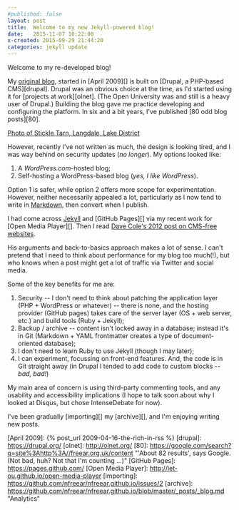 ```yaml
---
#published: false
layout: post
title:  Welcome to my new Jekyll-powered blog!
date:   2015-11-07 10:22:00
x-created: 2015-09-29 21:44:20
categories: jekyll update
---
```



Welcome to my re-developed blog!

My [original blog][], started in [April 2009][] is built on [Drupal, a PHP-based CMS][drupal].
Drupal was an obvious choice at the time, as I'd started using it for [projects at work][olnet].
(The Open University was and still is a heavy user of Drupal.)
Building the blog gave me practice developing and configuring the platform.
In six and a bit years, I've published [80 odd blog posts][80].


[Photo of Stickle Tarn, Langdale, Lake District](https://flickr.com/photos/nfreear/16989343378#!_EMBED_ME_)


However, recently I've not written as much, the design is looking tired,
and I was way behind on security updates (_no longer_).
My options looked like:

1. A _WordPress.com_-hosted blog;
2. Self-hosting a WordPress-based blog (_yes, I like WordPress_).

Option 1 is safer, while option 2 offers more scope for experimentation.
However, neither necessarily appealed a lot, particularly as I now tend to write
in [Markdown][], then convert when I publish.

I had come across [Jekyll][] and [GitHub Pages][] via my recent work for
[Open Media Player][]. Then I read [Dave Cole's 2012 post on CMS-free websites][cole].

His arguments and back-to-basics approach makes a lot of sense.
I can't pretend that I need to think about performance for my blog too much(!),
but who knows when a post might get a lot of traffic via Twitter and social media.

Some of the key benefits for me are:

1. Security -- I don't need to think about patching the application layer
(PHP + WordPress or whatever) -- there is none, and the hosting provider (GitHub pages)
takes care of the server layer (OS + web server, etc.) and build tools (Ruby + Jekyll);
2. Backup / archive -- content isn't locked away in a database;
instead it's in Git (Markdown + YAML frontmatter creates a type of document-oriented database);
3. I don't need to learn Ruby to use Jekyll (though I may later);
4. I can experiment, focussing on front-end features.
And, the code is in Git straight away (in Drupal I tended to add code to custom blocks -- _bad, bad!_)

My main area of concern is using third-party commenting tools, and any
usability and accessibility implications
(I hope to talk soon about why I looked at Disqus, but chose IntenseDebate for now).

I've been gradually [importing][] my [archive][], and I'm enjoying writing new posts.


[jekyll]:      http://jekyllrb.com
[jekyll-gh]:   https://github.com/jekyll/jekyll
[jekyll-help]: https://github.com/jekyll/jekyll-help

[Markdown]: https://daringfireball.net/projects/markdown/
[cole]: https://developmentseed.org/blog/2012/07/27/build-cms-free-websites/ "by Dave Cole, 2012"
[original blog]: http://freear.org.uk/
[April 2009]: {% post_url 2009-04-16-the-rich-in-rss %}
[drupal]: https://drupal.org/
[olnet]:  http://olnet.org/
[80]: https://google.com/search?q=site%3Ahttp%3A//freear.org.uk/content
    "'About 82 results', says Google. (Not bad, huh? Not that I'm counting ...)"
[GitHub Pages]: https://pages.github.com/
[Open Media Player]: http://iet-ou.github.io/open-media-player
[importing]: https://github.com/nfreear/nfreear.github.io/issues/2
[archive]: https://github.com/nfreear/nfreear.github.io/blob/master/_posts/_blog.md "Analytics"

[End]: end
